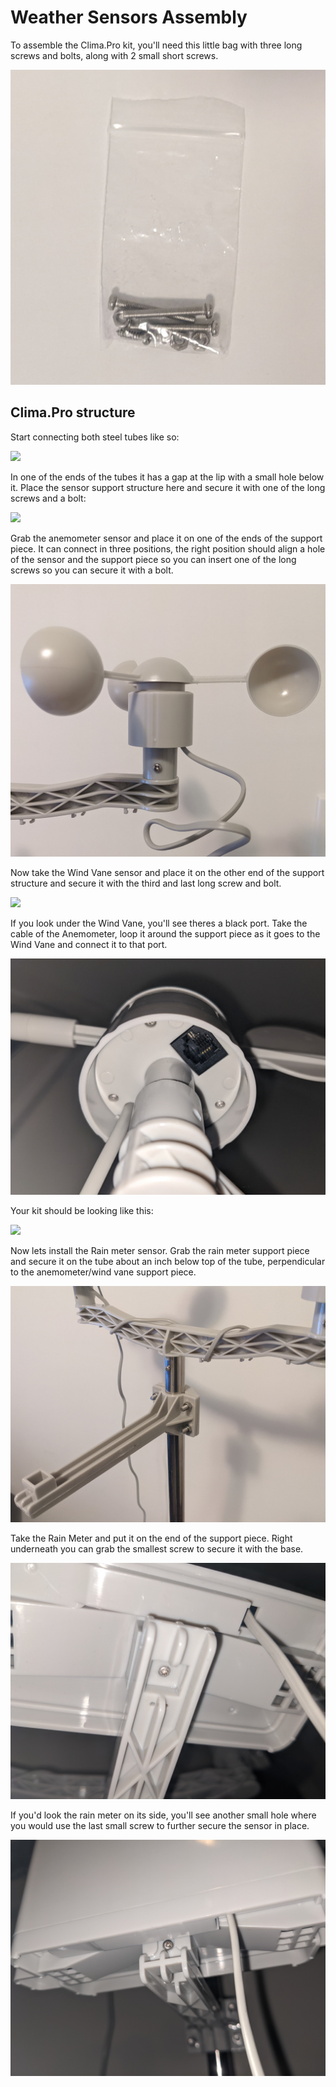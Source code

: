 # Weather Sensors Assembly
 
To assemble the Clima.Pro kit, you'll need this little bag with three long screws and bolts, along with 2 small short screws.

![](clima_screws.jpg)

## Clima.Pro structure

Start connecting both steel tubes like so:

![](clima_tubes.jpg)

In one of the ends of the tubes it has a gap at the lip with a small hole below it. Place the sensor support structure here and secure it with one of the long screws and a bolt:

![](clima_support.jpg)

Grab the anemometer sensor and place it on one of the ends of the support piece. It can connect in three positions, the right position should align a hole of the sensor and the support piece so you can insert one of the long screws so you can secure it with a bolt.

![](clima_anemometer.jpg)

Now take the Wind Vane sensor and place it on the other end of the support structure and secure it with the third and last long screw and bolt.

![](clima_windvane.jpg)

If you look under the Wind Vane, you'll see theres a black port. Take the cable of the Anemometer, loop it around the support piece as it goes to the Wind Vane and connect it to that port.

![](clima_windvane_connection.jpg)

Your kit should be looking like this:

![](clima_windvane_anemometer.jpg)

Now lets install the Rain meter sensor. Grab the rain meter support piece and secure it on the tube about an inch below top of the tube, perpendicular to the anemometer/wind vane support piece.

![](clima_rainmeter_support.jpg)

Take the Rain Meter and put it on the end of the support piece. Right underneath you can grab the smallest screw to secure it with the base. 

![](clima_rainmeter_under.jpg)

If you'd look the rain meter on its side, you'll see another small hole where you would use the last small screw to further secure the sensor in place.

![](clima_rainmeter_under_2.jpg)
